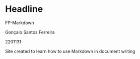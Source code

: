 # Headline

FP-Markdown

Gonçalo Santos Ferreira

2201131

Site created to learn how to use Markdown in document writing